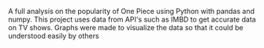 A full analysis on the popularity of One Piece using Python with pandas and numpy. 
This project uses data from API's such as IMBD to get accurate data on TV shows.
Graphs were made to visualize the data so that it could be understood easily by others
